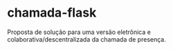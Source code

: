 # chamada-flask
Proposta de solução para uma versão eletrônica e colaborativa/descentralizada da chamada de presença.
